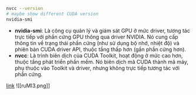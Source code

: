 
```bash
nvcc --version
# maybe show different CUDA version
nvidia-smi
```

- **nvidia-smi**: Là công cụ quản lý và giám sát GPU ở mức driver, tương tác trực tiếp với phần cứng GPU thông qua driver NVIDIA. Nó cung cấp thông tin về trạng thái phần cứng (như sử dụng bộ nhớ, nhiệt độ) và phiên bản CUDA driver API, thuộc tầng thấp hơn (gần phần cứng hơn).
- **nvcc**: Là trình biên dịch của CUDA Toolkit, hoạt động ở mức cao hơn, thuộc tầng phát triển phần mềm. Nó biên dịch mã CUDA thành mã máy, phụ thuộc vào Toolkit và driver, nhưng không trực tiếp tương tác với phần cứng.

[link](https://stackoverflow.com/questions/53422407/different-cuda-versions-shown-by-nvcc-and-nvidia-smi)
![[ruMI3.png]]